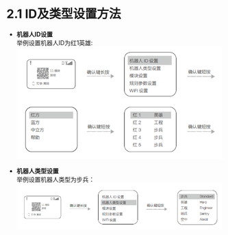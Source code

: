 # 2.1 ID及类型设置方法

- **机器人ID设置**  
举例设置机器人ID为红1英雄:  
![](A5.png)

- **机器人类型设置**  
举例设置机器人类型为步兵：  
![](A6.png)
